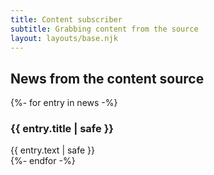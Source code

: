 ```yaml
---
title: Content subscriber
subtitle: Grabbing content from the source
layout: layouts/base.njk
---
```


## News from the content source

{%- for entry in news -%}
<h3>{{ entry.title | safe }}</h3>
<div>{{ entry.text | safe }}</div>
{%- endfor -%}



